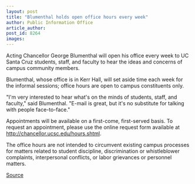 ```yaml
---
layout: post
title: "Blumenthal holds open office hours every week"
author: Public Information Office
article_author: 
post_id: 8264
images:
---
```


<a name="content" id="content"></a>
<p>
  Acting Chancellor George Blumenthal will open his office every week to UC Santa Cruz students, staff, and faculty to hear the ideas and concerns of campus community members.
</p>
<p>
  Blumenthal, whose office is in Kerr Hall, will set aside time each week for the informal sessions; office hours are open to campus constituents only.
</p>
<p>
  "I'm very interested to hear what's on the minds of students, staff, and faculty," said Blumenthal. "E-mail is great, but it's no substitute for talking with people face-to-face."
</p>
<p>
  Appointments will be available on a first-come, first-served basis. To request an appointment, please use the online request form available at <a href="http://chancellor.ucsc.edu/hours.shtml">http://chancellor.ucsc.edu/hours.shtml</a>.
</p>
<p>
  The office hours are not intended to circumvent existing campus processes for matters related to student discipline, discrimination or whistleblower complaints, interpersonal conflicts, or labor grievances or personnel matters.
</p>
<p><a href="http://www1.ucsc.edu/currents/06-07/10-02/brief-hours.asp" title="Permalink to brief-hours">Source</a></p>
